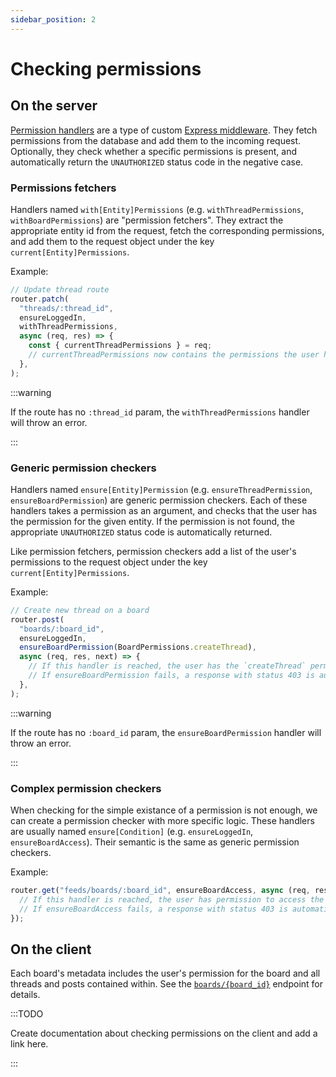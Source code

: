 ```yaml
---
sidebar_position: 2
---
```


# Checking permissions

## On the server

[Permission handlers](https://github.com/BobaBoard/boba-backend/blob/main/handlers/permissions.ts) are a type of custom [Express middleware](https://expressjs.com/en/guide/using-middleware.html). They fetch permissions from the database and add them to the incoming request. Optionally, they check whether a specific permissions is present, and automatically return the `UNAUTHORIZED` status code in the negative case.

### Permissions fetchers

Handlers named `with[Entity]Permissions` (e.g. `withThreadPermissions`, `withBoardPermissions`) are "permission fetchers". They extract the appropriate entity id from the request, fetch the corresponding permissions, and add them to the request object under the key `current[Entity]Permissions`.

Example:

```js
// Update thread route
router.patch(
  "threads/:thread_id",
  ensureLoggedIn,
  withThreadPermissions,
  async (req, res) => {
    const { currentThreadPermissions } = req;
    // currentThreadPermissions now contains the permissions the user has for the thread with id `thread_id`.
  },
);
```

:::warning

If the route has no `:thread_id` param, the `withThreadPermissions` handler will throw an error.

:::

### Generic permission checkers

Handlers named `ensure[Entity]Permission` (e.g. `ensureThreadPermission`, `ensureBoardPermission`) are generic permission checkers. Each of these handlers takes a permission as an argument, and checks that the user has the permission for the given entity. If the permission is not found, the appropriate `UNAUTHORIZED` status code is automatically returned.

Like permission fetchers, permission checkers add a list of the user's permissions to the request object under the key `current[Entity]Permissions`.

Example:

```js
// Create new thread on a board
router.post(
  "boards/:board_id",
  ensureLoggedIn,
  ensureBoardPermission(BoardPermissions.createThread),
  async (req, res, next) => {
    // If this handler is reached, the user has the `createThread` permission for the board with id `board_i`.
    // If ensureBoardPermission fails, a response with status 403 is automatically sent back.
  },
);
```

:::warning

If the route has no `:board_id` param, the `ensureBoardPermission` handler will throw an error.

:::

### Complex permission checkers

When checking for the simple existance of a permission is not enough, we can create a permission checker with more specific logic. These handlers are usually named `ensure[Condition]` (e.g. `ensureLoggedIn`, `ensureBoardAccess`). Their semantic is the same as generic permission checkers.

Example:

```js
router.get("feeds/boards/:board_id", ensureBoardAccess, async (req, res) => {
  // If this handler is reached, the user has permission to access the board with id `board_id`.
  // If ensureBoardAccess fails, a response with status 403 is automatically sent back.
});
```

## On the client

Each board's metadata includes the user's permission for the board and all threads and posts contained within. See the [`boards/{board_id}`](/docs/engineering/rest-api/#operation/getBoardsByUuid) endpoint for details.

:::TODO

Create documentation about checking permissions on the client and add a link here.

:::
